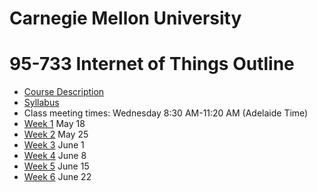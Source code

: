 
# Carnegie Mellon University

# 95-733 Internet of Things Outline

+ [Course Description](./CourseDescription.md)
+ [Syllabus](./Syllabus.md)
+ Class meeting times: Wednesday 8:30 AM-11:20 AM (Adelaide Time)
+ [Week 1](./Weeks/week1.md) May 18
+ [Week 2](./Weeks/week2.md) May 25
+ [Week 3](./Weeks/week3.md) June 1
+ [Week 4](./Weeks/week4.md) June 8
+ [Week 5](./Weeks/week5.md) June 15
+ [Week 6](./Weeks/week6.md) June 22
<!---
+ [Week 7](./Weeks/week7.md) October 12 Final Exam Tuesday 4:40 PM
-->
<!---
[Week 7 Tuesday, March 16 (Project 4 presentations) Thursday, March 18 (Final Exam)](./Weeks/week7.md))
[Week 7 Thursday, March 18 Final Exam](./Weeks/week8.md) -->
